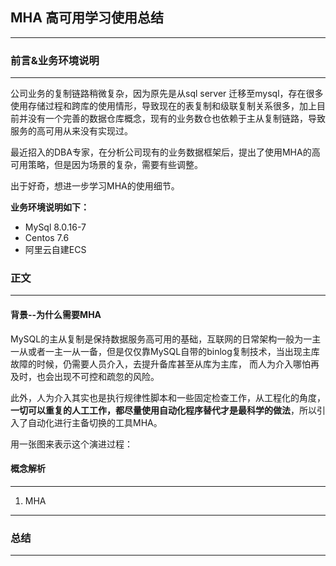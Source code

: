 ## MHA 高可用学习使用总结
***
### 前言&业务环境说明
***
公司业务的复制链路稍微复杂，因为原先是从sql server 迁移至mysql，存在很多使用存储过程和跨库的使用情形，导致现在的表复制和级联复制关系很多，加上目前并没有一个完善的数据仓库概念，现有的业务数仓也依赖于主从复制链路，导致服务的高可用从来没有实现过。

最近招入的DBA专家，在分析公司现有的业务数据框架后，提出了使用MHA的高可用策略，但是因为场景的复杂，需要有些调整。

出于好奇，想进一步学习MHA的使用细节。

**业务环境说明如下：**
- MySql 8.0.16-7
- Centos 7.6
- 阿里云自建ECS
### 正文
***
#### 背景--为什么需要MHA
  MySQL的主从复制是保持数据服务高可用的基础，互联网的日常架构一般为一主一从或者一主一从一备，但是仅仅靠MySQL自带的binlog复制技术，当出现主库故障的时候，仍需要人员介入，去提升备库甚至从库为主库，
  而人为介入哪怕再及时，也会出现不可控和疏忽的风险。
  
  此外，人为介入其实也是执行规律性脚本和一些固定检查工作，从工程化的角度，**一切可以重复的人工工作，都尽量使用自动化程序替代才是最科学的做法**，所以引入了自动化进行主备切换的工具MHA。
  
  用一张图来表示这个演进过程：
  
  
#### 概念解析
*** 
1. MHA 
***
### 总结
***

